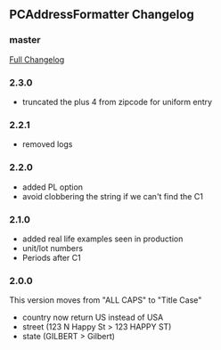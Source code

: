 ## PCAddressFormatter Changelog

### master
[Full Changelog](https://github.com/panda-clouds/address-formatter/compare/2.0.0...master)

### 2.3.0

- truncated the plus 4 from zipcode for uniform entry

### 2.2.1

- removed logs

### 2.2.0

- added PL option
- avoid clobbering the string if we can't find the C1

### 2.1.0

- added real life examples seen in production
- unit/lot numbers
- Periods after C1

### 2.0.0

This version moves from "ALL CAPS" to "Title Case"

- country now return US instead of USA
- street (123 N Happy St > 123 HAPPY ST)
- state (GILBERT > Gilbert)